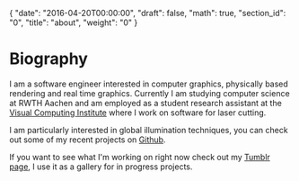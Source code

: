 {
  "date": "2016-04-20T00:00:00",
  "draft": false,
  "math": true,
  "section_id": "0",
  "title": "about",
  "weight": "0"
}

# Biography
I am a software engineer interested in computer graphics, physically based rendering and real time graphics.
Currently I am studying computer science at RWTH Aachen and am employed as a student research assistant at the [Visual Computing Institute](//graphics.rwth-aachen.de) where I work on software for laser cutting.

I am particularly interested in global illumination techniques, you can check out some of my recent projects on [Github](//github.com/daseyb).

If you want to see what I'm working on right now check out my [Tumblr page](//daseyb.tumblr.com), I use it as a gallery for in progress projects.
